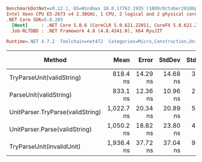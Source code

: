 ``` ini

BenchmarkDotNet=v0.12.1, OS=Windows 10.0.17763.1935 (1809/October2018Update/Redstone5)
Intel Xeon CPU E5-2673 v4 2.30GHz, 1 CPU, 2 logical and 2 physical cores
.NET Core SDK=5.0.203
  [Host]     : .NET Core 5.0.6 (CoreCLR 5.0.621.22011, CoreFX 5.0.621.22011), X64 RyuJIT
  Job-RLTDBD : .NET Framework 4.8 (4.8.4341.0), X64 RyuJIT

Runtime=.NET 4.7.2  Toolchain=net472  Categories=Micro,Construction,Unit,String  

```
|                           Method |       Mean |    Error |   StdDev |  StdErr |        Min |        Max |     Median | Ratio | MannWhitney(5%) | RatioSD |  Gen 0 | Gen 1 | Gen 2 | Allocated |
|--------------------------------- |-----------:|---------:|---------:|--------:|-----------:|-----------:|-----------:|------:|---------------- |--------:|-------:|------:|------:|----------:|
|        TryParseUnit(validString) |   818.4 ns | 14.29 ns | 14.68 ns | 3.56 ns |   790.3 ns |   845.3 ns |   818.7 ns |  0.98 |            Same |    0.03 | 0.0698 |     - |     - |     473 B |
|           ParseUnit(validString) |   833.1 ns | 12.36 ns | 10.96 ns | 2.93 ns |   815.2 ns |   849.5 ns |   837.3 ns |  1.00 |            Base |    0.00 | 0.0728 |     - |     - |     497 B |
| UnitParser.TryParse(validString) | 1,022.7 ns | 20.34 ns | 20.89 ns | 5.07 ns |   979.7 ns | 1,053.5 ns | 1,021.8 ns |  1.23 |          Slower |    0.03 | 0.0782 |     - |     - |     521 B |
|    UnitParser.Parse(validString) | 1,050.2 ns | 18.82 ns | 23.80 ns | 4.96 ns | 1,019.2 ns | 1,098.6 ns | 1,047.7 ns |  1.27 |          Slower |    0.04 | 0.0858 |     - |     - |     545 B |
|        TryParseUnit(invalidUnit) | 1,936.4 ns | 37.72 ns | 37.04 ns | 9.26 ns | 1,885.4 ns | 2,012.8 ns | 1,929.1 ns |  2.32 |          Slower |    0.04 | 0.1486 |     - |     - |    1003 B |
